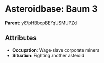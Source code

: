 # Asteroidbase: Baum 3

**Parent**: y87pHBbcpBEYqUSMUPZd

## Attributes
- **Occupation**: Wage-slave corporate miners
- **Situation**: Fighting another asteroid

